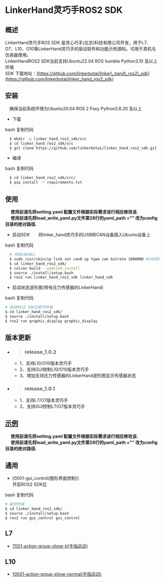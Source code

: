 # LinkerHand灵巧手ROS2 SDK

## 概述

LinkerHand灵巧手ROS SDK 是灵心巧手(北京)科技有限公司开发，用于L7、O7、L10、O10等LinkerHand灵巧手的驱动软件和功能示例源码。可用于真机与仿真器使用。  
LinkerHandROS2 SDK当前支持Ubuntu22.04 ROS humble Python3.10 及以上环境  
SDK 下载地址：[https://github.com/linkerbotai/linker\_hand\_ros2\_sdk](https://github.com/linkerbotai/linker_hand_ros2_sdk)

## 安装

  确保当前系统环境为Ubuntu20.04 ROS 2 Foxy Python3.8.20 及以上

- 下载

bash 复制代码

```bash
  $ mkdir -p linker_hand_ros2_sdk/src
  $ cd linker_hand_ros2_sdk/src
  $ git clone https://github.com/linkerbotai/linker_hand_ros2_sdk.git
```

- 编译

bash 复制代码

```bash
  $ cd linker_hand_ros2_sdk/src/
  $ pip install -r requirements.txt
```

## 使用

   **使用前请先将setting.yaml 配置文件根据实际需求进行相应修改该.**  
   **使用前请先将load\_write\_yaml.py文件第28行的yaml\_path ="" 改为config目录的绝对路径.**

- 启动SDK    将linker\_hand灵巧手的USB转CAN设备插入Ubuntu设备上

bash 复制代码

```bash
  # 开启CAN端口
  $ sudo /usr/sbin/ip link set can0 up type can bitrate 1000000 #USB转CAN设备蓝色灯常亮状态
  $ cd linker_hand_ros2_sdk/
  $ colcon build --symlink-install
  $ source ./install/setup.bash
  $ ros2 run linker_hand_ros2_sdk linker_hand_sdk
```

- 启动状态波形图(带有压力传感器的LinkerHand)

bash 复制代码

```bash
# 启动ROS2 SDK后新开终端
$ cd linker_hand_ros2_sdk/
$ source ./install/setup.bash
$ ros2 run graphic_display graphic_display
```

## 版本更新

- > ### release\_1.0.2
  
  - 1、支持L10/O10版本灵巧手
  - 2、支持GUI控制L10/O10版本灵巧手
  - 3、增加支持压力传感器的LinkerHand波形图显示传感器状态
- > ### release\_1.0.1
  
  - 1、支持L7/O7版本灵巧手
  - 2、支持GUI控制L7/O7版本灵巧手

## [示例](examples/)

   **使用前请先将setting.yaml 配置文件根据实际需求进行相应修改该.**  
   **使用前请先将load\_write\_yaml.py文件第28行的yaml\_path ="" 改为config目录的绝对路径.**

## 通用

- \[0001-gui\_control(图形界面控制)]  
  开启ROS2 SDK后

bash 复制代码

```bash
# 新开终端
$ cd linker_hand_ros2_sdk/
$ source ./install/setup.bash
$ ros2 run gui_control gui_control
```

## L7

- [7001-action-group-show-ti(手指运动)](https://github.com/linkerbotai/linker_hand_ros2_sdk/blob/main/examples/L7/gesture/action-group-show-ti.py)

## L10

- [10001-action-group-show-normal(手指运动)](https://github.com/linkerbotai/linker_hand_ros2_sdk/blob/main/examples/L10/gesture/action-group-show-normal.py)